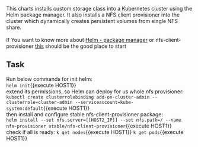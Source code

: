 This charts installs custom storage class into a Kubernetes cluster using the Helm package manager. It also installs a NFS client provisioner into the cluster which dynamically creates persistent volumes from single NFS share.<br><br>
If You want to know more about <a href="https://helm.sh/">Helm - package manager</a> or nfs-client-provisioner <a href="https://github.com/helm/charts/tree/master/stable/nfs-client-provisioner">this</a> should be the good place to start
## Task

Run below commands for init helm:<br>
`helm init`{{execute HOST1}}<br>
extend its permissions, so Helm can deploy for us whole nfs provisioner:<br>
`kubectl create clusterrolebinding add-on-cluster-admin --clusterrole=cluster-admin --serviceaccount=kube-system:default`{{execute HOST1}}<br>
then install and configure stable nfs-client-provisioner package:<br>
`helm install --set nfs.server=[[HOST2_IP]] --set nfs.path=/ --name nfs-provisioner stable/nfs-client-provisioner`{{execute HOST1}}<br>
check if all is ready:
`k get nodes`{{execute HOST1}}
`k get pods`{{execute HOST1}}
